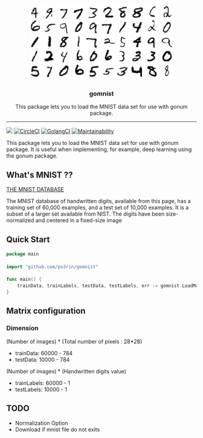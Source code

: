 <p align="center">
  <img src="./static/mnist.png">
  <h3 align="center">gomnist</h3>
  <p align="center">This package lets you to load the MNIST data set for use with gonum package.</p>
</p>

---
<img src="https://img.shields.io/badge/go-v1.12-blue.svg"/> [![CircleCI](https://circleci.com/gh/po3rin/gomnist.svg?style=shield)](https://circleci.com/gh/po3rin/llb2dot) [![GolangCI](https://golangci.com/badges/github.com/po3rin/gomnist.svg)](https://golangci.com) [![Maintainability](https://api.codeclimate.com/v1/badges/7c29dd3d56a623ba729e/maintainability)](https://codeclimate.com/github/po3rin/gomnist/maintainability)

This package lets you to load the MNIST data set for use with gonum package. It is useful when implementing, for example, deep learning using the gonum package.

## What's MNIST ??

[THE MNIST DATABASE](http://yann.lecun.com/exdb/mnist/)

The MNIST database of handwritten digits, available from this page, has a training set of 60,000 examples, and a test set of 10,000 examples. It is a subset of a larger set available from NIST. The digits have been size-normalized and centered in a fixed-size image

## Quick Start

```go
package main

import "github.com/po3rin/gomnist"

func main() {
    trainData, trainLabels, testData, testLabels, err := gomnist.LoadMat("./data")
}
```

## Matrix configuration

### Dimension

(Number of images) * (Total number of pixels : 28*28)
* trainData:   60000 - 784
* testData:    10000 - 784

(Number of images) * (Handwritten digits value)
* trainLabels: 60000 - 1
* testLabels:  10000 - 1

## TODO
* Normalization Option
* Download if mnist file do not exits

